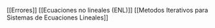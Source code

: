 [[Errores]]
[[Ecuaciones no lineales (ENL)]]
[[Metodos Iterativos para Sistemas de Ecuaciones Lineales]]
